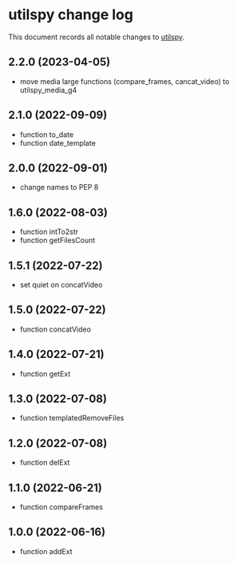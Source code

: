 # utilspy change log

This document records all notable changes to
[utilspy](https://github.com/Genzo4/utilspy).

## 2.2.0 (2023-04-05)

- move media large functions (compare_frames, cancat_video) to utilspy_media_g4

## 2.1.0 (2022-09-09)

- function to_date
- function date_template

## 2.0.0 (2022-09-01)

- change names to PEP 8

## 1.6.0 (2022-08-03)

- function intTo2str
- function getFilesCount

## 1.5.1 (2022-07-22)

- set quiet on concatVideo

## 1.5.0 (2022-07-22)

- function concatVideo

## 1.4.0 (2022-07-21)

- function getExt

## 1.3.0 (2022-07-08)

- function templatedRemoveFiles

## 1.2.0 (2022-07-08)

- function delExt

## 1.1.0 (2022-06-21)

- function compareFrames

## 1.0.0 (2022-06-16)

- function addExt
